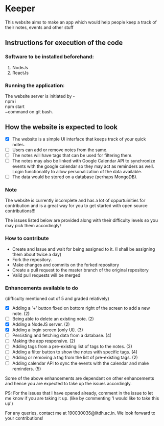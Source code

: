 <h1>Keeper</h1>
This website aims to make an app which would help people keep a track of their notes, events and other stuff

<h2> Instructions for execution of the code </h2>

<h3>Software to be installed beforehand: </h3>
<ol><li> NodeJs </li>
<li> ReactJs </li></ol>

<h3>Running the application: </h3>
The website server is initiated by - <br>
npm i<br>
npm start<br>
~command on git bash.<br>

<h2>How the website is expected to look</h2>


- [x] The website is a simple UI interface that keeps track of your quick notes. 
- [ ] Users can add or remove notes from the same. 
- [ ] The notes will have tags that can be used for filtering them. 
- [ ] The notes may also be linked with Google Calendar API to synchronize events with the google calendar so they may act as reminders as well. Login functionality to allow  personalization of the data available. 
- [ ] The data would be stored on a database (perhaps MongoDB).

<h3>Note</h3>
<p> The website is currently incomplete and has a lot of oppurtuinities for contribution and is a great way for you to get started with open source contributions!!!</p>
<p> The issues listed below are provided along with their difficulty levels so you may pick them accordingly!</p>

<h3> How to contribute </h3>
<ul>
<li> Create and Issue and wait for being assigned to it. (I shall be assigning them about twice a day) </li>
<li> Fork the repository. </li>
<li> Make changes and commits on the forked repository </li>
<li> Create a pull request to the master branch of the original repository </li>
<li> Valid pull requests will be merged</li>
</ul>

<h3> Enhancements available to do </h3> (difficulty mentioned out of 5 and graded relatively)

- [x] Adding a '+' button fixed on bottom right of the screen to add a new note. (2)
- [ ] Being able to delete an existing note. (2)
- [x] Adding a NodeJS server. (2)
- [x] Adding a login screen (only UI). (3)
- [ ] Persisting and fetching data from a database. (4)
- [ ] Making the app responsive. (2)
- [ ] Adding tags from a pre-existing list of tags to the notes. (3)
- [ ] Adding a filter button to show the notes with specific tags. (4)
- [ ] Adding or removing a tag from the list of pre-existing tags. (2)
- [ ] Adding calendar API to sync the events with the calendar and make reminders. (5)

Some of the above enhancements are dependant on other enhancements and hence you are expected to take up the issues accordingly. 
<p> PS: For the issues that I have opened already, comment in the issue to let me know if you are taking it up. (like by commenting 'I would like to take this up')</p>
<p> For any queries, contact me at 190030036@iitdh.ac.in. We look forward to your contributions! </p>
